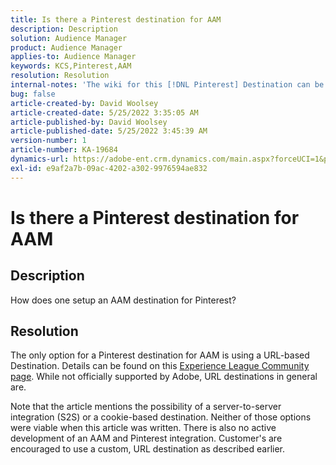 ```yaml
---
title: Is there a Pinterest destination for AAM
description: Description
solution: Audience Manager
product: Audience Manager
applies-to: Audience Manager
keywords: KCS,Pinterest,AAM
resolution: Resolution
internal-notes: 'The wiki for this [!DNL Pinterest] Destination can be found here: [!DNL https]://wiki.corp.adobe.com/display/MCPI/Pinterest+-+AAM+Destination+-+IN+DEVELOPMENT'
bug: false
article-created-by: David Woolsey
article-created-date: 5/25/2022 3:35:05 AM
article-published-by: David Woolsey
article-published-date: 5/25/2022 3:45:39 AM
version-number: 1
article-number: KA-19684
dynamics-url: https://adobe-ent.crm.dynamics.com/main.aspx?forceUCI=1&pagetype=entityrecord&etn=knowledgearticle&id=0a2b6ba9-dbdb-ec11-a7b6-0022480b01c5
exl-id: e9af2a7b-09ac-4202-a302-9976594ae832
---
```

# Is there a Pinterest destination for AAM

## Description


How does one setup an AAM destination for Pinterest?


## Resolution


The only option for a Pinterest destination for AAM is using a URL-based Destination. Details can be found on this [Experience League Community page](https://experienceleaguecommunities.adobe.com/t5/adobe-audience-manager-questions/pinterest-destination/td-p/434687). While not officially supported by Adobe, URL destinations in general are.

Note that the article mentions the possibility of a server-to-server integration (S2S) or a cookie-based destination. Neither of those options were viable when this article was written. There is also no active development of an AAM and Pinterest integration. Customer's are encouraged to use a custom, URL destination as described earlier.
